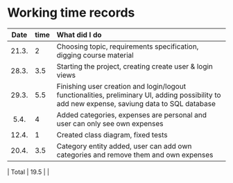 # Working time records

| Date | time | What did I do  |
| :----:|:-----| :-----|
| 21.3. | 2    | Choosing topic, requirements specification, digging course material |
| 28.3. | 3.5    | Starting the project, creating create user & login views |
| 29.3. |   5.5  | Finishing user creation and login/logout functionalities, preliminary UI, adding possibility to add new expense, saviung data to SQL database |
| 5.4. | 4 | Added categories, expenses are personal and user can only see own expenses|
| 12.4. | 1 | Created class diagram, fixed tests |
|20.4.|3.5| Category entity added, user can add own categories and remove them and own expenses|

| Total   | 19.5  | | 
